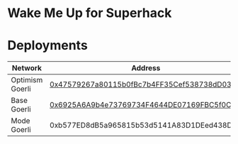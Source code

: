 # Wake Me Up for Superhack

# Deployments
| Network               | Address                                          |
|-----------------------|--------------------------------------------------|
| Optimism Goerli |[0x47579267a80115b0fBc7b4FF35Cef538738dD036](https://goerli-optimism.etherscan.io/address/0x47579267a80115b0fBc7b4FF35Cef538738dD036) |
| Base Goerli |[0x6925A6A9b4e73769734F4644DE07169FBC5f0C57](https://goerli.basescan.org/address/0x6925A6A9b4e73769734F4644DE07169FBC5f0C57#code)  |
| Mode Goerli |0xb577ED8dB5a965815b53d5141A83D1DEed438DBC|

